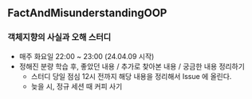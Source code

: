 ## FactAndMisunderstandingOOP
### 객체지향의 사실과 오해 스터디
- 매주 화요일 22:00 ~ 23:00 (24.04.09 시작)
- 정해진 분량 학습 후, 좋았던 내용 / 추가로 찾아본 내용 / 궁금한 내용 정리하기
  - 스터디 당일 점심 12시 전까지 해당 내용을 정리해서 Issue 에 올린다.
  - 늦을 시, 정규 세션 때 커피 사기
